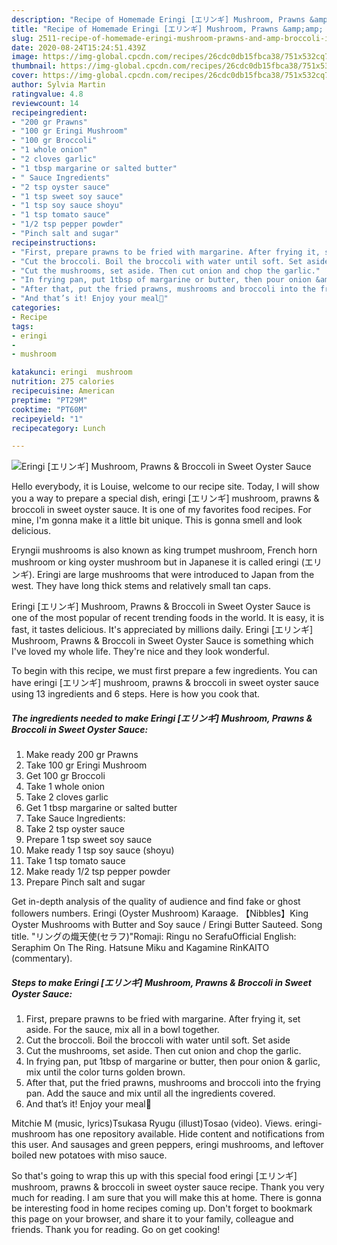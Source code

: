 ```yaml
---
description: "Recipe of Homemade Eringi [エリンギ] Mushroom, Prawns &amp;amp; Broccoli in Sweet Oyster Sauce"
title: "Recipe of Homemade Eringi [エリンギ] Mushroom, Prawns &amp;amp; Broccoli in Sweet Oyster Sauce"
slug: 2511-recipe-of-homemade-eringi-mushroom-prawns-and-amp-broccoli-in-sweet-oyster-sauce
date: 2020-08-24T15:24:51.439Z
image: https://img-global.cpcdn.com/recipes/26cdc0db15fbca38/751x532cq70/eringi-エリンギ-mushroom-prawns-broccoli-in-sweet-oyster-sauce-recipe-main-photo.jpg
thumbnail: https://img-global.cpcdn.com/recipes/26cdc0db15fbca38/751x532cq70/eringi-エリンギ-mushroom-prawns-broccoli-in-sweet-oyster-sauce-recipe-main-photo.jpg
cover: https://img-global.cpcdn.com/recipes/26cdc0db15fbca38/751x532cq70/eringi-エリンギ-mushroom-prawns-broccoli-in-sweet-oyster-sauce-recipe-main-photo.jpg
author: Sylvia Martin
ratingvalue: 4.8
reviewcount: 14
recipeingredient:
- "200 gr Prawns"
- "100 gr Eringi Mushroom"
- "100 gr Broccoli"
- "1 whole onion"
- "2 cloves garlic"
- "1 tbsp margarine or salted butter"
- " Sauce Ingredients"
- "2 tsp oyster sauce"
- "1 tsp sweet soy sauce"
- "1 tsp soy sauce shoyu"
- "1 tsp tomato sauce"
- "1/2 tsp pepper powder"
- "Pinch salt and sugar"
recipeinstructions:
- "First, prepare prawns to be fried with margarine. After frying it, set aside. For the sauce, mix all in a bowl together."
- "Cut the broccoli. Boil the broccoli with water until soft. Set aside"
- "Cut the mushrooms, set aside. Then cut onion and chop the garlic."
- "In frying pan, put 1tbsp of margarine or butter, then pour onion &amp; garlic, mix until the color turns golden brown."
- "After that, put the fried prawns, mushrooms and broccoli into the frying pan. Add the sauce and mix until all the ingredients covered."
- "And that’s it! Enjoy your meal🤤"
categories:
- Recipe
tags:
- eringi
- 
- mushroom

katakunci: eringi  mushroom 
nutrition: 275 calories
recipecuisine: American
preptime: "PT29M"
cooktime: "PT60M"
recipeyield: "1"
recipecategory: Lunch

---
```



![Eringi [エリンギ] Mushroom, Prawns &amp; Broccoli in Sweet Oyster Sauce](https://img-global.cpcdn.com/recipes/26cdc0db15fbca38/751x532cq70/eringi-エリンギ-mushroom-prawns-broccoli-in-sweet-oyster-sauce-recipe-main-photo.jpg)

Hello everybody, it is Louise, welcome to our recipe site. Today, I will show you a way to prepare a special dish, eringi [エリンギ] mushroom, prawns &amp; broccoli in sweet oyster sauce. It is one of my favorites food recipes. For mine, I'm gonna make it a little bit unique. This is gonna smell and look delicious.

Eryngii mushrooms is also known as king trumpet mushroom, French horn mushroom or king oyster mushroom but in Japanese it is called eringi (エリンギ). Eringi are large mushrooms that were introduced to Japan from the west. They have long thick stems and relatively small tan caps.

Eringi [エリンギ] Mushroom, Prawns &amp; Broccoli in Sweet Oyster Sauce is one of the most popular of recent trending foods in the world. It is easy, it is fast, it tastes delicious. It's appreciated by millions daily. Eringi [エリンギ] Mushroom, Prawns &amp; Broccoli in Sweet Oyster Sauce is something which I've loved my whole life. They're nice and they look wonderful.


To begin with this recipe, we must first prepare a few ingredients. You can have eringi [エリンギ] mushroom, prawns &amp; broccoli in sweet oyster sauce using 13 ingredients and 6 steps. Here is how you cook that.

<!--inarticleads1-->

##### The ingredients needed to make Eringi [エリンギ] Mushroom, Prawns &amp; Broccoli in Sweet Oyster Sauce:

1. Make ready 200 gr Prawns
1. Take 100 gr Eringi Mushroom
1. Get 100 gr Broccoli
1. Take 1 whole onion
1. Take 2 cloves garlic
1. Get 1 tbsp margarine or salted butter
1. Take  Sauce Ingredients:
1. Take 2 tsp oyster sauce
1. Prepare 1 tsp sweet soy sauce
1. Make ready 1 tsp soy sauce (shoyu)
1. Take 1 tsp tomato sauce
1. Make ready 1/2 tsp pepper powder
1. Prepare Pinch salt and sugar


Get in-depth analysis of the quality of audience and find fake or ghost followers numbers. Eringi (Oyster Mushroom) Karaage. 【Nibbles】King Oyster Mushrooms with Butter and Soy sauce / Eringi Butter Sauteed. Song title. &#34;リングの熾天使(セラフ)&#34;Romaji: Ringu no SerafuOfficial English: Seraphim On The Ring. Hatsune Miku and Kagamine RinKAITO (commentary). 

<!--inarticleads2-->

##### Steps to make Eringi [エリンギ] Mushroom, Prawns &amp; Broccoli in Sweet Oyster Sauce:

1. First, prepare prawns to be fried with margarine. After frying it, set aside. For the sauce, mix all in a bowl together.
1. Cut the broccoli. Boil the broccoli with water until soft. Set aside
1. Cut the mushrooms, set aside. Then cut onion and chop the garlic.
1. In frying pan, put 1tbsp of margarine or butter, then pour onion &amp; garlic, mix until the color turns golden brown.
1. After that, put the fried prawns, mushrooms and broccoli into the frying pan. Add the sauce and mix until all the ingredients covered.
1. And that’s it! Enjoy your meal🤤


Mitchie M (music, lyrics)Tsukasa Ryugu (illust)Tosao (video). Views. eringi-mushroom has one repository available. Hide content and notifications from this user. And sausages and green peppers, eringi mushrooms, and leftover boiled new potatoes with miso sauce. 

So that's going to wrap this up with this special food eringi [エリンギ] mushroom, prawns &amp; broccoli in sweet oyster sauce recipe. Thank you very much for reading. I am sure that you will make this at home. There is gonna be interesting food in home recipes coming up. Don't forget to bookmark this page on your browser, and share it to your family, colleague and friends. Thank you for reading. Go on get cooking!
